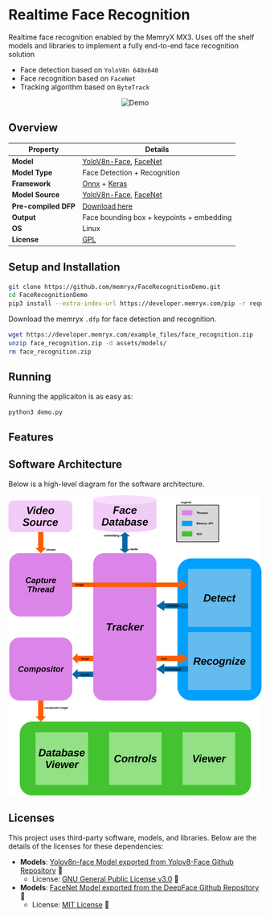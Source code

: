# Realtime Face Recognition 

Realtime face recognition enabled by the MemryX MX3. Uses off the shelf models and libraries to implement a fully end-to-end face recognition solution

- Face detection based on `YoloV8n 640x640`
- Face recognition based on `FaceNet`
- Tracking algorithm based on `ByteTrack`

<p align="center">
  <img src="assets/demo.gif" alt="Demo">
</p>

## Overview

| Property             | Details                                                                 
|----------------------|-------------------------------------------------------------------------
| **Model**            | [YoloV8n-Face](https://github.com/derronqi/yolov8-face), [FaceNet](https://arxiv.org/pdf/1503.03832)
| **Model Type**       | Face Detection + Recognition
| **Framework**        | [Onnx](https://onnx.ai/) + [Keras](https://keras.io/)
| **Model Source**     | [YoloV8n-Face](https://github.com/derronqi/yolov8-face), [FaceNet](https://github.com/serengil/deepface/blob/master/deepface/models/facial_recognition/Facenet.py)
| **Pre-compiled DFP** | [Download here](https://developer.memryx.com/example_files/face_recognition.zip)                                           
| **Output**           | Face bounding box + keypoints + embedding
| **OS**               | Linux
| **License**          | [GPL](LICENSE.md)                                         

## Setup and Installation

```bash
git clone https://github.com/memryx/FaceRecognitionDemo.git
cd FaceRecognitionDemo
pip3 install --extra-index-url https://developer.memryx.com/pip -r requirements.txt
```

Download the memryx `.dfp` for face detection and recognition.
```bash
wget https://developer.memryx.com/example_files/face_recognition.zip
unzip face_recognition.zip -d assets/models/
rm face_recognition.zip
```

## Running

Running the applicaiton is as easy as:

```bash
python3 demo.py
```

## Features


## Software Architecture

Below is a high-level diagram for the software architecture.
<p align="center">
  <img src="assets/arch.svg" alt="Software architecture">
</p>

## Licenses

This project uses third-party software, models, and libraries. Below are the details of the licenses for these dependencies:

- **Models**: [Yolov8n-face Model exported from Yolov8-Face Github Repository](https://github.com/derronqi/yolov8-face) 🔗  
  - License: [GNU General Public License v3.0](https://github.com/derronqi/yolov8-face/blob/main/LICENSE) 🔗
- **Models**: [FaceNet Model exported from the DeepFace Github Repository](https://github.com/serengil/deepface) 🔗  
  - License: [MIT License](https://github.com/serengil/deepface/blob/master/LICENSE) 🔗
